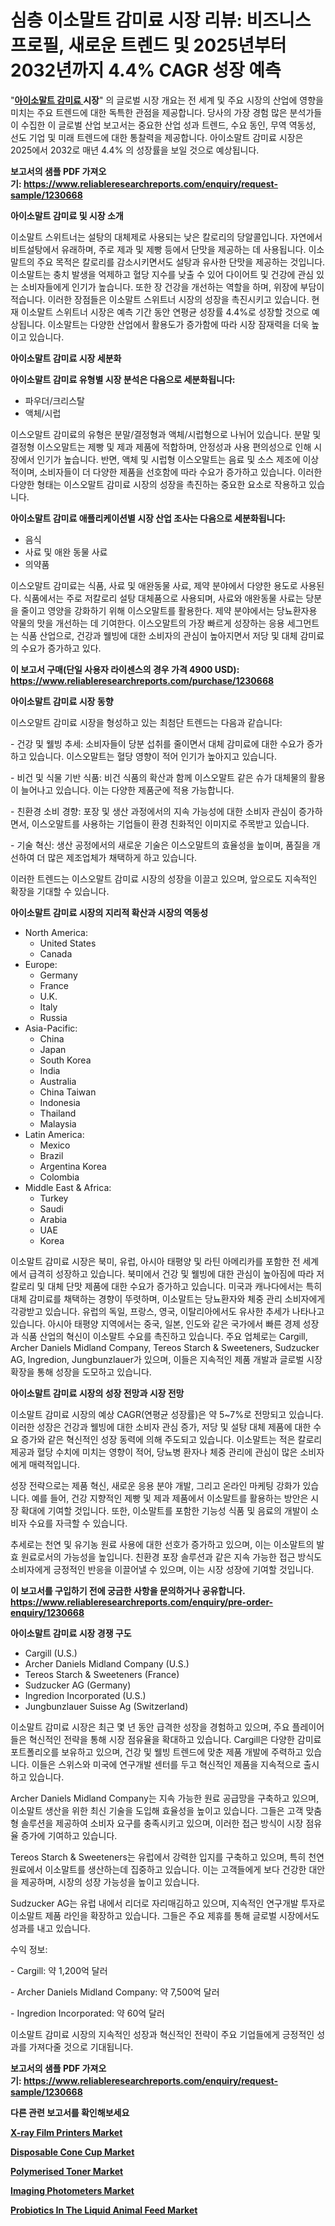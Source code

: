 <p><h1>심층 이소말트 감미료 시장 리뷰: 비즈니스 프로필, 새로운 트렌드 및 2025년부터 2032년까지 4.4% CAGR 성장 예측</h1></p><p>"<strong><a href="https://www.reliableresearchreports.com/isomalt-sweetener-r1230668?utm_campaign=106&utm_medium=7&utm_source=Github&utm_content=ia&utm_term=16012025&utm_id=isomalt-sweetener">아이소말트 감미료&nbsp;</a></strong><strong>시장</strong>" 의 글로벌 시장 개요는 전 세계 및 주요 시장의 산업에 영향을 미치는 주요 트렌드에 대한 독특한 관점을 제공합니다. 당사의 가장 경험 많은 분석가들이 수집한 이 글로벌 산업 보고서는 중요한 산업 성과 트렌드, 수요 동인, 무역 역동성, 선도 기업 및 미래 트렌드에 대한 통찰력을 제공합니다. 아이소말트 감미료 시장은 2025에서 2032로 매년 4.4% 의 성장률을 보일 것으로 예상됩니다.&nbsp;</p>
<p><strong>보고서의 샘플 PDF 가져오기:&nbsp;<a href="https://www.reliableresearchreports.com/enquiry/request-sample/1230668?utm_campaign=106&utm_medium=7&utm_source=Github&utm_content=ia&utm_term=16012025&utm_id=isomalt-sweetener">https://www.reliableresearchreports.com/enquiry/request-sample/1230668</a></strong></p>
<p><strong>아이소말트 감미료 및 시장 소개</strong></p>
<p><p>이소말트 스위트너는 설탕의 대체제로 사용되는 낮은 칼로리의 당알콜입니다. 자연에서 비트설탕에서 유래하며, 주로 제과 및 제빵 등에서 단맛을 제공하는 데 사용됩니다. 이소말트의 주요 목적은 칼로리를 감소시키면서도 설탕과 유사한 단맛을 제공하는 것입니다. 이소말트는 충치 발생을 억제하고 혈당 지수를 낮출 수 있어 다이어트 및 건강에 관심 있는 소비자들에게 인기가 높습니다. 또한 장 건강을 개선하는 역할을 하며, 위장에 부담이 적습니다. 이러한 장점들은 이소말트 스위트너 시장의 성장을 촉진시키고 있습니다. 현재 이소말트 스위트너 시장은 예측 기간 동안 연평균 성장률 4.4%로 성장할 것으로 예상됩니다. 이소말트는 다양한 산업에서 활용도가 증가함에 따라 시장 잠재력을 더욱 높이고 있습니다.</p></p>
<p><strong>아이소말트 감미료 시장 세분화</strong></p>
<p><strong>아이소말트 감미료 유형별 시장 분석은 다음으로 세분화됩니다:</strong></p>
<p><ul><li>파우더/크리스탈</li><li>액체/시럽</li></ul></p>
<p><p>이스오말트 감미료의 유형은 분말/결정형과 액체/시럽형으로 나뉘어 있습니다. 분말 및 결정형 이스오말트는 제빵 및 제과 제품에 적합하며, 안정성과 사용 편의성으로 인해 시장에서 인기가 높습니다. 반면, 액체 및 시럽형 이스오말트는 음료 및 소스 제조에 이상적이며, 소비자들이 더 다양한 제품을 선호함에 따라 수요가 증가하고 있습니다. 이러한 다양한 형태는 이스오말트 감미료 시장의 성장을 촉진하는 중요한 요소로 작용하고 있습니다.</p></p>
<p><strong>아이소말트 감미료 애플리케이션별 시장 산업 조사는 다음으로 세분화됩니다:</strong></p>
<p><ul><li>음식</li><li>사료 및 애완 동물 사료</li><li>의약품</li></ul></p>
<p><p>이스오말트 감미료는 식품, 사료 및 애완동물 사료, 제약 분야에서 다양한 용도로 사용된다. 식품에서는 주로 저칼로리 설탕 대체품으로 사용되며, 사료와 애완동물 사료는 당분을 줄이고 영양을 강화하기 위해 이스오말트를 활용한다. 제약 분야에서는 당뇨환자용 약물의 맛을 개선하는 데 기여한다. 이스오말트의 가장 빠르게 성장하는 응용 세그먼트는 식품 산업으로, 건강과 웰빙에 대한 소비자의 관심이 높아지면서 저당 및 대체 감미료의 수요가 증가하고 있다.</p></p>
<p><strong>이 보고서 구매(단일 사용자 라이센스의 경우 가격 4900 USD): <a href="https://www.reliableresearchreports.com/purchase/1230668?utm_campaign=106&utm_medium=7&utm_source=Github&utm_content=ia&utm_term=16012025&utm_id=isomalt-sweetener">https://www.reliableresearchreports.com/purchase/1230668</a></strong></p>
<p><strong>아이소말트 감미료 시장 동향</strong></p>
<p><p>이스오말트 감미료 시장을 형성하고 있는 최첨단 트렌드는 다음과 같습니다:</p><p>- 건강 및 웰빙 추세: 소비자들이 당분 섭취를 줄이면서 대체 감미료에 대한 수요가 증가하고 있습니다. 이스오말트는 혈당 영향이 적어 인기가 높아지고 있습니다.</p><p>- 비건 및 식물 기반 식품: 비건 식품의 확산과 함께 이스오말트 같은 슈가 대체물의 활용이 늘어나고 있습니다. 이는 다양한 제품군에 적용 가능합니다.</p><p>- 친환경 소비 경향: 포장 및 생산 과정에서의 지속 가능성에 대한 소비자 관심이 증가하면서, 이스오말트를 사용하는 기업들이 환경 친화적인 이미지로 주목받고 있습니다.</p><p>- 기술 혁신: 생산 공정에서의 새로운 기술은 이스오말트의 효율성을 높이며, 품질을 개선하여 더 많은 제조업체가 채택하게 하고 있습니다.</p><p>이러한 트렌드는 이스오말트 감미료 시장의 성장을 이끌고 있으며, 앞으로도 지속적인 확장을 기대할 수 있습니다.</p></p>
<p><strong>아이소말트 감미료 시장의 지리적 확산과 시장의 역동성</strong></p>
<p><ul>
    <li>
        North America:
        <ul>
            <li>United States</li>
            <li>Canada</li>
        </ul>
    </li>
    <li>
        Europe:
        <ul>
            <li>Germany</li>
            <li>France</li>
            <li>U.K.</li>
            <li>Italy</li>
            <li>Russia</li>
        </ul>
    </li>
    <li>
        Asia-Pacific:
        <ul>
            <li>China</li>
            <li>Japan</li>
            <li>South Korea</li>
            <li>India</li>
            <li>Australia</li>
            <li>China Taiwan</li>
            <li>Indonesia</li>
            <li>Thailand</li>
            <li>Malaysia</li>
        </ul>
    </li>
    <li>
        Latin America:
        <ul>
            <li>Mexico</li>
            <li>Brazil</li>
            <li>Argentina Korea</li>
            <li>Colombia</li>
        </ul>
    </li>
    <li>
        Middle East & Africa:
        <ul>
            <li>Turkey</li>
            <li>Saudi</li>
            <li>Arabia</li>
            <li>UAE</li>
            <li>Korea</li>
        </ul>
    </li>
    </ul></p>
<p><p>이소말트 감미료 시장은 북미, 유럽, 아시아 태평양 및 라틴 아메리카를 포함한 전 세계에서 급격히 성장하고 있습니다. 북미에서 건강 및 웰빙에 대한 관심이 높아짐에 따라 저칼로리 및 대체 단맛 제품에 대한 수요가 증가하고 있습니다. 미국과 캐나다에서는 특히 대체 감미료를 채택하는 경향이 뚜렷하며, 이소말트는 당뇨환자와 체중 관리 소비자에게 각광받고 있습니다. 유럽의 독일, 프랑스, 영국, 이탈리아에서도 유사한 추세가 나타나고 있습니다. 아시아 태평양 지역에서는 중국, 일본, 인도와 같은 국가에서 빠른 경제 성장과 식품 산업의 혁신이 이소말트 수요를 촉진하고 있습니다. 주요 업체로는 Cargill, Archer Daniels Midland Company, Tereos Starch & Sweeteners, Sudzucker AG, Ingredion, Jungbunzlauer가 있으며, 이들은 지속적인 제품 개발과 글로벌 시장 확장을 통해 성장을 도모하고 있습니다.</p></p>
<p><strong>아이소말트 감미료 시장의 성장 전망과 시장 전망</strong></p>
<p><p>이소말트 감미료 시장의 예상 CAGR(연평균 성장률)은 약 5~7%로 전망되고 있습니다. 이러한 성장은 건강과 웰빙에 대한 소비자 관심 증가, 저당 및 설탕 대체 제품에 대한 수요 증가와 같은 혁신적인 성장 동력에 의해 주도되고 있습니다. 이소말트는 적은 칼로리 제공과 혈당 수치에 미치는 영향이 적어, 당뇨병 환자나 체중 관리에 관심이 많은 소비자에게 매력적입니다.</p><p>성장 전략으로는 제품 혁신, 새로운 응용 분야 개발, 그리고 온라인 마케팅 강화가 있습니다. 예를 들어, 건강 지향적인 제빵 및 제과 제품에서 이소말트를 활용하는 방안은 시장 확대에 기여할 것입니다. 또한, 이소말트를 포함한 기능성 식품 및 음료의 개발이 소비자 수요를 자극할 수 있습니다.</p><p>추세로는 천연 및 유기농 원료 사용에 대한 선호가 증가하고 있으며, 이는 이소말트의 발효 원료로서의 가능성을 높입니다. 친환경 포장 솔루션과 같은 지속 가능한 접근 방식도 소비자에게 긍정적인 반응을 이끌어낼 수 있으며, 이는 시장 성장에 기여할 것입니다.</p></p>
<p><strong>이 보고서를 구입하기 전에 궁금한 사항을 문의하거나 공유합니다. <a href="https://www.reliableresearchreports.com/enquiry/pre-order-enquiry/1230668?utm_campaign=106&utm_medium=7&utm_source=Github&utm_content=ia&utm_term=16012025&utm_id=isomalt-sweetener">https://www.reliableresearchreports.com/enquiry/pre-order-enquiry/1230668</a></strong></p>
<p><strong>아이소말트 감미료 시장 경쟁 구도</strong></p>
<p><ul><li>Cargill (U.S.)</li><li>Archer Daniels Midland Company (U.S.)</li><li>Tereos Starch & Sweeteners (France)</li><li>Sudzucker AG (Germany)</li><li>Ingredion Incorporated (U.S.)</li><li>Jungbunzlauer Suisse Ag (Switzerland)</li></ul></p>
<p><p>이소말트 감미료 시장은 최근 몇 년 동안 급격한 성장을 경험하고 있으며, 주요 플레이어들은 혁신적인 전략을 통해 시장 점유율을 확대하고 있습니다. Cargill은 다양한 감미료 포트폴리오를 보유하고 있으며, 건강 및 웰빙 트렌드에 맞춘 제품 개발에 주력하고 있습니다. 이들은 스위스와 미국에 연구개발 센터를 두고 혁신적인 제품을 지속적으로 출시하고 있습니다. </p><p>Archer Daniels Midland Company는 지속 가능한 원료 공급망을 구축하고 있으며, 이소말트 생산을 위한 최신 기술을 도입해 효율성을 높이고 있습니다. 그들은 고객 맞춤형 솔루션을 제공하여 소비자 요구를 충족시키고 있으며, 이러한 접근 방식이 시장 점유율 증가에 기여하고 있습니다. </p><p>Tereos Starch & Sweeteners는 유럽에서 강력한 입지를 구축하고 있으며, 특히 천연 원료에서 이소말트를 생산하는데 집중하고 있습니다. 이는 고객들에게 보다 건강한 대안을 제공하며, 시장의 성장 가능성을 높이고 있습니다. </p><p>Sudzucker AG는 유럽 내에서 리더로 자리매김하고 있으며, 지속적인 연구개발 투자로 이소말트 제품 라인을 확장하고 있습니다. 그들은 주요 제휴를 통해 글로벌 시장에서도 성과를 내고 있습니다.</p><p>수익 정보:</p><p>- Cargill: 약 1,200억 달러</p><p>- Archer Daniels Midland Company: 약 7,500억 달러</p><p>- Ingredion Incorporated: 약 60억 달러</p><p>이소말트 감미료 시장의 지속적인 성장과 혁신적인 전략이 주요 기업들에게 긍정적인 성과를 가져다줄 것으로 기대됩니다.</p></p>
<p><strong>보고서의 샘플 PDF 가져오기:&nbsp;<a href="https://www.reliableresearchreports.com/enquiry/request-sample/1230668?utm_campaign=106&utm_medium=7&utm_source=Github&utm_content=ia&utm_term=16012025&utm_id=isomalt-sweetener">https://www.reliableresearchreports.com/enquiry/request-sample/1230668</a></strong></p>
<p><strong></strong></p>
<p><strong></strong></p>
<p><strong></strong></p>
<p><strong></strong></p>
<p><strong>다른 관련 보고서를 확인해보세요</strong></p>
<p><strong><p><a href="https://github.com/petbigbeepjn/Market-Research-Report-List-1/blob/main/x-ray-film-printers-market.md?utm_campaign=106&utm_medium=7&utm_source=Github&utm_content=ia&utm_term=16012025&utm_id=isomalt-sweetener">X-ray Film Printers Market</a></p><p><a href="https://github.com/risingtrista99259/Market-Research-Report-List-1/blob/main/disposable-cone-cup-market.md?utm_campaign=106&utm_medium=7&utm_source=Github&utm_content=ia&utm_term=16012025&utm_id=isomalt-sweetener">Disposable Cone Cup Market</a></p><p><a href="https://github.com/luckyshygirl/Market-Research-Report-List-7/blob/main/polymerised-toner-market.md?utm_campaign=106&utm_medium=7&utm_source=Github&utm_content=ia&utm_term=16012025&utm_id=isomalt-sweetener">Polymerised Toner Market</a></p><p><a href="https://github.com/dmitriyvo6rog/Market-Research-Report-List-1/blob/main/imaging-photometers-market.md?utm_campaign=106&utm_medium=7&utm_source=Github&utm_content=ia&utm_term=16012025&utm_id=isomalt-sweetener">Imaging Photometers Market</a></p><p><a href="https://github.com/birnbaumbulah0/Market-Research-Report-List-1/blob/main/probiotics-in-the-liquid-animal-feed-market.md?utm_campaign=106&utm_medium=7&utm_source=Github&utm_content=ia&utm_term=16012025&utm_id=isomalt-sweetener">Probiotics In The Liquid Animal Feed Market</a></p></strong></p>
<p></p>